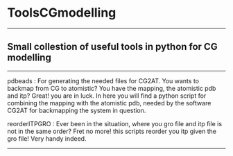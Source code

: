 # ToolsCGmodelling


-----
Small collestion of useful tools in python for CG modelling
----

-----
pdbeads : For generating the needed files for CG2AT. You wants to backmap from CG to atomistic? You have the mapping, the atomistic pdb and itp? Great! you are in luck. In here you will find a python script for combining the mapping with the atomistic pdb, needed by the software CG2AT for backmapping the system in question.


reorderITPGRO : Ever been in the situation, where you gro file and itp file is not in the same order? Fret no more! this scripts reorder you itp given the gro file! Very handy indeed. 


-----

